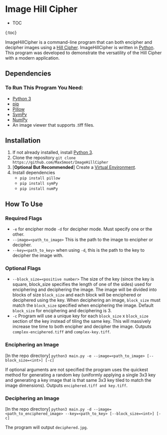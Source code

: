 # Image Hill Cipher

+ TOC


{:toc}

ImageHillCipher is a command-line program that can both encipher and decipher images using a [Hill Cipher](https://www.geeksforgeeks.org/hill-cipher/). ImageHillCipher is written in [Python](https://python.org). This program was developed to demonstrate the versatility of the Hill Cipher with a modern application.

## Dependencies

### To Run This Program You Need:

+ [Python 3](https://www.python.org/downloads/)
+ [pip](https://pip.pypa.io/en/stable/installation/)
+ [Pillow](https://python-pillow.org/)
+ [SymPy](https://www.sympy.org/en/index.html)
+ [NumPy](https://numpy.org/)
+ An image viewer that supports .tiff files.

## Installation

1. If not already installed, install [Python 3](https://www.python.org/downloads/).
2. Clone the repository `git clone https://github.com/MaxSmoot/ImageHillCipher`
3. [**Optional But Recommended**] Create a [Virtual Environment](https://docs.python.org/3/library/venv.html).
4. Install dependencies
      - `pip install pillow`
      - `pip install symPy`
      - `pip install numPy`

## How To Use

### Required Flags

+ `-e` for encipher mode `-d` for decipher mode. Must specify one or the other.
+ `--image=<path_to_image>` This is the path to the image to encipher or decipher.
+ `--key=<path_to_key>` when using `-d`, this is the path to the key to decipher the image with.
### Optional Flags
+ `--block_size=<positive number>` The size of the key (since the key is square, block_size specifies the length of one of the sides) used for enciphering and deciphering the image. The image will be divided into blocks of size `block_size` and each block will be enciphered or deciphered using the key. When deciphering an image, `block_size` must match the `block_size` specified when enciphering the image. Default `block_size` for enciphering and deciphering is 3.
+ `-c` Program will use a unique key for each `block_size` x `block_size` section of the key instead of tiling the same key. This will massively increase tne time to both encipher and decipher the image. Outputs `complex-enciphered.tiff` and `complex-key.tiff`.

### Enciphering an Image

[In the repo directory] `python3 main.py -e --image=<path_to_image> [--block_size=<int>] [-c]`

If optional arguments are not specified the program uses the quickest method for generating a random key (uniformly applying a single 3x3 key and generating a key image that is that same 3x3 key tiled to match the image dimensions). Outputs `enciphered.tiff and key.tiff`.

### Deciphering an Image

[In the repo directory] `python3 main.py -d --image=<path_to_enciphered_image> --key=<path_to_key> [--block_size=<int>] [-c]`

The program will output `deciphered.jpg`.
